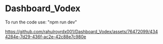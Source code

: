 # Dashboard_Vodex
To run the code use:
"npm run dev"

https://github.com/rahulroyrdx001/Dashboard_Vodex/assets/76472099/4344284e-7d29-436f-ac2e-42c88e7c980e

